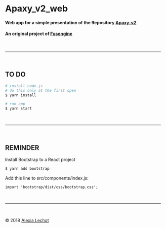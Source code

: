 # Apaxy_v2_web

#### Web app for a simple presentation of the Repository [Apaxy-v2](https://github.com/fusengine/apaxy-v2) 
#### An original project of [Fusengine](https://fusengine.co)

<br><hr><br>

## TO DO
```sh
# install node.js 
# do this only at the first open
$ yarn install 

# run app
$ yarn start 
```
<br><hr><br>

## REMINDER
Install Bootstrap to a React project

```sh
$ yarn add bootstrap 
```

Add this line to src/components/index.js:
```html
import 'bootstrap/dist/css/bootstrap.css';
```

<br><hr><br>

&copy; 2018 [Alexia Lechot](https://uxmilk.co)

